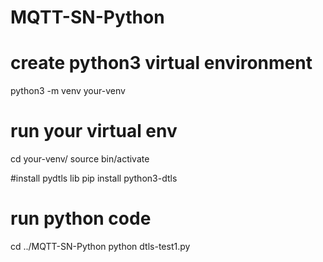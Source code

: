 # MQTT-SN-Python

# create python3 virtual environment
python3 -m venv your-venv

# run your virtual env
cd your-venv/
source bin/activate

#install pydtls lib
pip install python3-dtls

# run python code
cd ../MQTT-SN-Python
python dtls-test1.py

